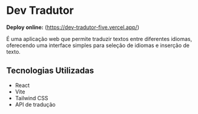 # Dev Tradutor

**Deploy online:** (https://dev-tradutor-five.vercel.app/)

É uma aplicação web que permite traduzir textos entre diferentes idiomas, oferecendo uma interface simples para seleção de idiomas e inserção de texto.

## Tecnologias Utilizadas

- React
- Vite
- Tailwind CSS  
- API de tradução
